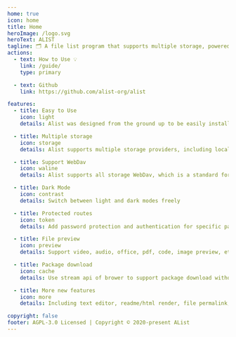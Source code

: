 ```yaml
---
home: true
icon: home
title: Home
heroImage: /logo.svg
heroText: ALIST
tagline: 🗂️ A file list program that supports multiple storage, powered by Gin and Solidjs.
actions:
  - text: How to Use 💡
    link: /guide/
    type: primary

  - text: Github
    link: https://github.com/alist-org/alist

features:
  - title: Easy to Use
    icon: light
    details: Alist was designed from the ground up to be easily installed and it can be used on all platforms.

  - title: Multiple storage
    icon: storage
    details: Alist supports multiple storage providers, including local storage, Aliyundrive, Onedrive, Google Drive, etc., and is easily expand.

  - title: Support WebDav
    icon: waline
    details: Alist supports all storage WebDav, which is a standard for accessing files on.

  - title: Dark Mode
    icon: contrast
    details: Switch between light and dark modes freely

  - title: Protected routes
    icon: token
    details: Add password protection and authentication for specific path

  - title: File preview
    icon: preview
    details: Support video, audio, office, pdf, code, image preview, etc. Even support ipa install

  - title: Package download
    icon: cache
    details: Use stream api of brower to support package download without server usage

  - title: More new features
    icon: more
    details: Including text editor, readme/html render, file permalink, cloudflare workers proxy, etc.

copyright: false
footer: AGPL-3.0 Licensed | Copyright © 2020-present AList
---
```


